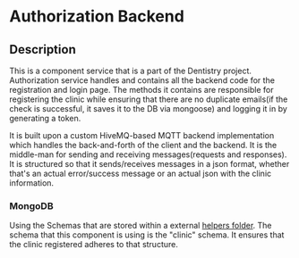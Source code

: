 # Authorization Backend

## Description 
This is a component service that is a part of the Dentistry project. Authorization service handles and contains all the backend code for the registration and login page. The methods it contains are responsible for registering the clinic while ensuring that there are no duplicate emails(if the check is successful, it saves it to the DB via mongoose) and logging it in by generating a token.

It is built upon a custom HiveMQ-based MQTT backend implementation which handles the back-and-forth of the client and the backend. It is the middle-man for sending and receiving messages(requests and responses). It is structured so that it sends/receives messages in a json format, whether that's an actual error/success message or an actual json with the clinic information. 



### MongoDB

Using the Schemas that are stored within a external [helpers folder](https://github.com/ErgimanGU/Dentistry/tree/main/server/helpers). The schema that this component is using is the "clinic" schema. It ensures that the clinic registered adheres to that structure. 
